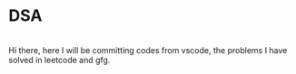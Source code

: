 # DSA
<br>
Hi there, here I will be committing codes from vscode, the problems I have solved in leetcode and gfg.
